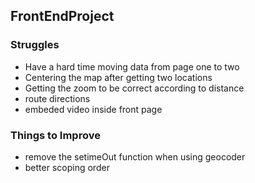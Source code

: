 ## FrontEndProject
### Struggles
- Have a hard time moving data from page one to two
- Centering the map after getting two locations
- Getting the zoom to be correct according to distance
- route directions
- embeded video inside front page


### Things to Improve
- remove the setimeOut function when using geocoder
- better scoping order